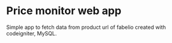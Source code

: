 # Price monitor web app
Simple app to fetch data from product url of fabelio created with codeigniter, MySQL.
